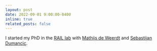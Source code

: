 ```yaml
---
layout: post
date: 2022-09-01 9:00:00-0400
inline: true
related_posts: false
---
```


I started my PhD in the <a href="https://icai.ai/icai-labs/rail/">RAIL lab</a> with <a href="https://www.tudelft.nl/ewi/over-de-faculteit/afdelingen/software-technology/algorithmics/people/mathijs-de-weerdt">Mathijs de Weerdt</a> and <a href="https://sebdumancic.github.io/">Sebastijan Dumancic</a>.
